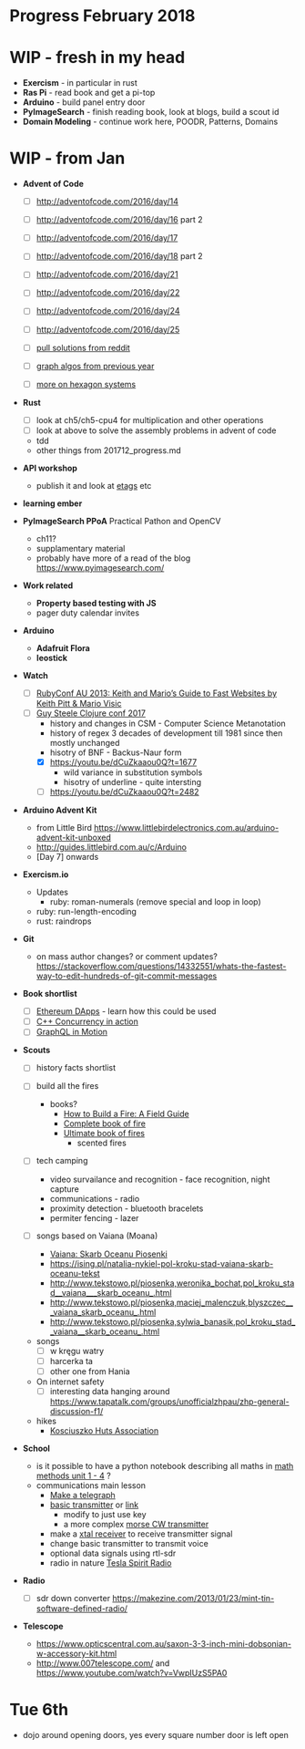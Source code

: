 # Progress February 2018

# WIP - fresh in my head
  * **Exercism** - in particular in rust
  * **Ras Pi** - read book and get a pi-top
  * **Arduino** - build panel entry door
  * **PyImageSearch** - finish reading book, look at blogs, build a scout id
  * **Domain Modeling** - continue work here, POODR, Patterns, Domains

# WIP - from Jan
  * **Advent of Code**
    - [ ] http://adventofcode.com/2016/day/14
    - [ ] http://adventofcode.com/2016/day/16 part 2
    - [ ] http://adventofcode.com/2016/day/17
    - [ ] http://adventofcode.com/2016/day/18 part 2
    - [ ] http://adventofcode.com/2016/day/21
    - [ ] http://adventofcode.com/2016/day/22
    - [ ] http://adventofcode.com/2016/day/24
    - [ ] http://adventofcode.com/2016/day/25

    - [ ] [pull solutions from reddit](201712_progress.md)
    - [ ] [graph algos from previous year](201712_progress.md)
    - [ ] [more on hexagon systems](201712_progress.md)

  * **Rust**
    - [ ] look at ch5/ch5-cpu4 for multiplication and other operations
    - [ ] look at above to solve the assembly problems in advent of code
    - tdd
    - other things from 201712_progress.md

  * **API workshop**
    * publish it and look at [etags](201712_progress.md) etc

  * **learning ember**

  * **PyImageSearch PPoA** Practical Pathon and OpenCV
    - ch11?
    - supplamentary material
    - probably have more of a read of the blog https://www.pyimagesearch.com/

  * **Work related**
    - **Property based testing with JS**
    - pager duty calendar invites

  * **Arduino**
    * **Adafruit Flora**
    * **leostick**

  * **Watch**
    - [ ] [RubyConf AU 2013: Keith and Mario’s Guide to Fast Websites by Keith Pitt & Mario Visic](https://www.youtube.com/watch?v=d3e5zaiBR-c)
    - [ ] [Guy Steele Clojure conf 2017](https://www.youtube.com/watch?v=dCuZkaaou0Q)
      - history and changes in CSM - Computer Science Metanotation
      - history of regex 3 decades of development till 1981 since then mostly unchanged
      - hisotry of BNF - Backus-Naur form
      - [x] https://youtu.be/dCuZkaaou0Q?t=1677
        - wild variance in substitution symbols
        - hisotry of underline - quite intersting
      - [ ] https://youtu.be/dCuZkaaou0Q?t=2482

  * **Arduino Advent Kit**
    - from Little Bird https://www.littlebirdelectronics.com.au/arduino-advent-kit-unboxed
    - http://guides.littlebird.com.au/c/Arduino

    * [Day 7] onwards

  * **Exercism.io**
    * Updates
      * ruby: roman-numerals (remove special and loop in loop)
    * ruby: run-length-encoding
    * rust: raindrops

  * **Git**
    * on mass author changes? or comment updates?
      https://stackoverflow.com/questions/14332551/whats-the-fastest-way-to-edit-hundreds-of-git-commit-messages

  * **Book shortlist**
    - [ ] [Ethereum
      DApps](https://www.manning.com/books/building-ethereum-dapps) - learn how
      this could be used
    - [ ] [C++ Concurrency in
      action](https://www.manning.com/books/c-plus-plus-concurrency-in-action-second-edition)
    - [ ] [GraphQL in Motion](https://www.manning.com/livevideo/graphql-in-motion)

  * **Scouts**
    - [ ] history facts shortlist
    - [ ] build all the fires
      - books?
        - [How to Build a Fire: A Field Guide](https://www.amazon.com/How-Build-Fire-Keeping-Burning/dp/1604337001)
        - [Complete book of fire](https://www.amazon.com/Complete-Book-Fire-Building-Campfires/dp/0897326334)
        - [Ultimate book of fires](https://www.amazon.co.uk/Little-Book-Building-Fires-Scrunch/dp/1786696479)
          - scented fires

    - [ ] tech camping
      - video survailance and recognition - face recognition, night capture
      - communications - radio
      - proximity detection - bluetooth bracelets
      - permiter fencing - lazer

    - [ ] songs based on Vaiana (Moana)
      - [Vaiana: Skarb Oceanu Piosenki](https://open.spotify.com/album/4MY5j9qqsdnyKic72hYGPX)
      - https://ising.pl/natalia-nykiel-pol-kroku-stad-vaiana-skarb-oceanu-tekst
      - http://www.tekstowo.pl/piosenka,weronika_bochat,pol_kroku_stad__vaiana___skarb_oceanu_.html
      - http://www.tekstowo.pl/piosenka,maciej_malenczuk,blyszczec___vaiana_skarb_oceanu_.html
      - http://www.tekstowo.pl/piosenka,sylwia_banasik,pol_kroku_stad__vaiana__skarb_oceanu_.html
    - songs
      - [ ] w kręgu watry
      - [ ] harcerka ta
      - [ ] other one from Hania

    - On internet safety
      - [ ] interesting data hanging around https://www.tapatalk.com/groups/unofficialzhpau/zhp-general-discussion-f1/
    - hikes
      - [Kosciuszko Huts Association](https://www.khuts.org/)

  * **School**
    - is it possible to have a python notebook describing all maths in [math methods unit 1 - 4](https://www.australiancurriculum.edu.au/senior-secondary-curriculum/mathematics/mathematical-methods/?unit=Unit+1&unit=Unit+2&unit=Unit+3&unit=Unit+4) ?
    - communications main lesson
      - [Make a telegraph](http://w1tp.com/perbuild.htm)
      - [basic transmitter](http://scitoys.com/scitoys/scitoys/radio/am_transmitter.html) or [link](http://www.instructables.com/id/Make-a-simple-AM-transmitter/)
        - modify to just use key
        - a more complex [morse CW transmitter](https://makerf.com/posts/mighty_simple_shortwave_transmitter)
      - make a [xtal receiver](http://sci-toys.com/scitoys/scitoys/radio/radio.html) to receive transmitter signal
      - change basic transmitter to transmit voice
      - optional data signals using rtl-sdr
      - radio in nature [Tesla Spirit Radio](http://www.instructables.com/id/Spooky-Tesla-Spirit-Radio/)

  * **Radio**
    - [ ] sdr down converter https://makezine.com/2013/01/23/mint-tin-software-defined-radio/

  * **Telescope**
    - https://www.opticscentral.com.au/saxon-3-3-inch-mini-dobsonian-w-accessory-kit.html
    - http://www.007telescope.com/ and https://www.youtube.com/watch?v=VwpIUzS5PA0

# Tue 6th
  * dojo around opening doors, yes every square number door is left open

